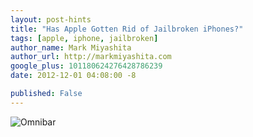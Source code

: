 ```yaml
---
layout: post-hints
title: "Has Apple Gotten Rid of Jailbroken iPhones?"
tags: [apple, iphone, jailbroken]
author_name: Mark Miyashita
author_url: http://markmiyashita.com
google_plus: 101180624276428786239
date: 2012-12-01 04:08:00 -8

published: False
---
```


<img class="clear blog-image-full-border" src="{{site.url}}/images/omnibar_safari.png" title="Omnibar">
